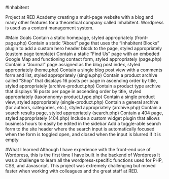 #Inhabitent

Project at RED Academy creating a multi-page website with a blog and many other features for a theoretical company called Inhabitent. Wordpress is used as a content management system.

#Main Goals
Contain a static homepage, styled appropriately (front-page.php)
Contain a static “About” page that uses the “Inhabitent Blocks” plugin to add a custom hero header block to the page, styled appropriately (custom page template)
Contain a static “Find Us” page with an embeded Google Map and functioning contact form, styled appropriately (page.php)
Contain a “Journal” page assigned as the blog post index, styled appropriately (home.php)
Contain a single blog post view with a comments form and list, styled appropriately (single.php)
Contain a product archive called “Shop” that displays 16 posts per page in ascending order by title, styled appropriately (archive-product.php)
Contain a product type archive that displays 16 posts per page in ascending order by title, styled appropriately (taxononomy-product_type.php)
Contain a single product view, styled appropriately (single-product.php)
Contain a general archive (for authors, categories, etc.), styled appropriately (archive.php)
Contain a search results page, styled appropriately (search.php)
Contain a 404 page, styled appropriately (404.php)
Include a custom widget plugin that allows business hours to easily be edited in the sidebar
Add a toggle-able search form to the site header where the search input is automatically focused when the form is toggled open, and closed when the input is blurred if it is empty

#What I learned
Although I have experience with the front-end use of Wordpress, this is the first time I have built in the backend of Wordpress It was a challenge to learn all the wordpress-specific functions used for PHP, CSS, and Javascript. This project was extremely challenging but moved faster when working with colleagues and the great staff at RED.
